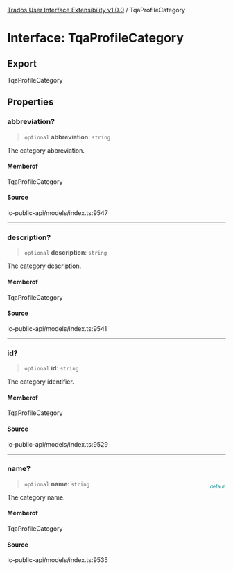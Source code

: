 [Trados User Interface Extensibility v1.0.0](../wiki/globals) / TqaProfileCategory

# Interface: TqaProfileCategory

## Export

TqaProfileCategory

## Properties

### abbreviation?

> `optional` **abbreviation**: `string`

The category abbreviation.

#### Memberof

TqaProfileCategory

#### Source

lc-public-api/models/index.ts:9547

***

### description?

> `optional` **description**: `string`

The category description.

#### Memberof

TqaProfileCategory

#### Source

lc-public-api/models/index.ts:9541

***

### id?

> `optional` **id**: `string`

The category identifier.

#### Memberof

TqaProfileCategory

#### Source

lc-public-api/models/index.ts:9529

***

### name?

> `optional` **name**: `string`

<div style="display:inline; float:right; color:#008080; margin-top:-23px; font-size:11px">default</div><div style="display: inline;">The category name.</div>

#### Memberof

TqaProfileCategory

#### Source

lc-public-api/models/index.ts:9535

